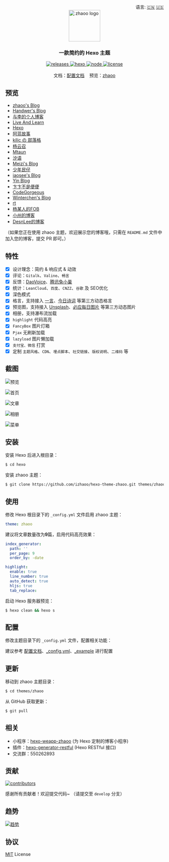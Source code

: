 <div align="right">
  语言:
  <a title="简体中文" href="https://github.com/izhaoo/hexo-theme-zhaoo/blob/master/README.md">🇨🇳</a>
  <a title="English" href="https://github.com/izhaoo/hexo-theme-zhaoo/blob/master/README_EN.md">🇺🇸</a>
</div>

<div align="center">
  <a href="https://github.com/izhaoo/hexo-theme-zhaoo/" target="_blank" rel="noopener noreferrer">
    <img src="./source/images/icons/zhaoo-logo.png" alt="zhaoo logo" width="100">
  </a>
</div>

<h3 align="center">一款简约的 Hexo 主题</h3>  

<div align="center">
  <a href="https://github.com/izhaoo/hexo-theme-zhaoo/releases" target="_blank" rel="noopener noreferrer">
    <img alt="releases" src="https://img.shields.io/badge/releases-v2.0.0-blue.svg?style=flat-square&longCache=true">
  </a>
  <a href="https://hexo.io" target="_blank" rel="noopener noreferrer">
    <img alt="hexo" src="https://img.shields.io/badge/hexo-%3E=4.0.0-blue.svg?style=flat-square&logo=hexo&longCache=true">
  </a>
  <a href="https://nodejs.org" target="_blank" rel="noopener noreferrer">
    <img alt="node" src="https://img.shields.io/badge/node-%3E=10.9.0-green.svg?style=flat-square&logo=Node.js&longCache=true">
  </a>
  <a href="(https://github.com/izhaoo/hexo-theme-zhaoo/blob/master/LICENSE" target="_blank" rel="noopener noreferrer">
    <img alt="license" src="https://img.shields.io/badge/license-MIT-green.svg?style=flat-square&longCache=true">
  </a>
</div>

<br/>

<div align="center">
  文档：<a href="https://www.izhaoo.com/2020/05/05/hexo-theme-zhaoo-doc/" target="_blank" rel="noopener noreferrer">配置文档</a>&nbsp;&nbsp;&nbsp;&nbsp;预览：<a href="https://www.izhaoo.com/" target="_blank" rel="noopener noreferrer">zhaoo</a>
</div>

## 预览

- [zhaoo's Blog](https://www.izhaoo.com)
- [Handwer's Blog](https://blog.handwer-std.top/)
- [与李的个人博客](https://blog.javayuli.cn)
- [Live And Learn](https://kangshitao.github.io/)
- [Hexo](https://www.actor360.xyz/)
- [阿蓝故事](https://blog.zhangxiaocai.cn/)
- [kilic の 部落格](https://kilicmu.github.io/)
- [杨云召](https://flywith24.gitee.io/)
- [Mtaun](https://mtaun.top/)
- [汐语](https://xywangb.cn/)
- [Meizi's Blog](http://www.meizia.net/)
- [少年民仔](https://www.feminzai.com/)
- [iaosee's Blog](https://www.iaosee.com/)
- [Yin Blog](http://xuzhimo.top/)
- [卞卞不是便便](https://www.bianxr.com/)
- [CodeGorgeous](https://codegorgeous.github.io/)
- [Winterchen's Blog](https://blog.winterchen.com/)
- [rt](https://rt95.gitee.io)
- [杨某人的FOB](http://www.yzpdot.com/)
- [小州的博客](http://xiaozhoujun.gitee.io/)
- [DesnLee的博客](https://www.desnlee.com/)

（如果您正在使用 zhaoo 主题，欢迎展示您的博客哦，只需在 `README.md` 文件中加入您的博客，提交 PR 即可。）

## 特性

- [x] 设计理念：简约 & 响应式 & 动效
- [x] 评论：`Gitalk`、`Valine`、`畅言`
- [x] 反馈：[DaoVoice](http://www.daovoice.io/)、[腾讯兔小巢](https://txc.qq.com/)
- [x] 统计：`LeanCloud`、`百度`、`CNZZ`、`谷歌` 及 SEO优化
- [x] 深色模式
- [x] 格言，支持接入 [一言](https://hitokoto.cn/)、[今日诗词](https://www.jinrishici.com/) 等第三方动态格言
- [x] 预览图，支持接入 [Unsplash](https://unsplash.com/)、[必应每日图片](https://cn.bing.com/) 等第三方动态图片
- [x] 相册，支持瀑布流加载
- [x] `highlight` 代码高亮
- [x] `FancyBox` 图片灯箱
- [x] `Pjax` 无刷新加载
- [x] `lazyload` 图片懒加载
- [x] `支付宝、微信` 打赏
- [x] 定制 `主题风格`、`CDN`、`埋点脚本`、`社交链接`、`版权说明`、`二维码` 等

## 截图

![预览](./screenshots/preview.png)

![首页](./screenshots/index.png)

![文章](./screenshots/article.png)

![相册](./screenshots/galleries.png)

![菜单](./screenshots/menu.png)

## 安装

安装 Hexo 后进入根目录：

```bash
$ cd hexo
```

安装 zhaoo 主题：

```bash
$ git clone https://github.com/izhaoo/hexo-theme-zhaoo.git themes/zhaoo
```

## 使用

修改 Hexo 根目录下的 `_config.yml` 文件启用 zhaoo 主题：

```yml
theme: zhaoo
```

建议将文章数量改为**9**篇，启用代码高亮效果：

```yml
index_generator:
  path: ''
  per_page: 9
  order_by: -date

highlight:
  enable: true
  line_number: true
  auto_detect: true
  hljs: true
  tab_replace:
```

启动 Hexo 服务器预览：

```bash
$ hexo clean && hexo s
```

## 配置

修改主题目录下的 `_config.yml` 文件，配置相关功能：

建议参考 [配置文档](https://www.izhaoo.com/2020/05/05/hexo-theme-zhaoo-doc/)、[_config.yml](https://github.com/izhaoo/hexo-theme-zhaoo/blob/master/_config.yml)、[_example](https://github.com/izhaoo/hexo-theme-zhaoo/tree/master/_example) 进行配置

## 更新

移动到 zhaoo 主题目录：

```bash
$ cd themes/zhaoo
```

从 GitHub 获取更新：

```bash
$ git pull
```

## 相关

* 小程序：[hexo-weapp-zhaoo](https://github.com/izhaoo/hexo-weapp-zhaoo) (为 Hexo 定制的博客小程序)
* 插件：[hexo-generator-restful](https://github.com/izhaoo/hexo-generator-restful) (Hexo RESTful 接口)
* 交流群：550262893

## 贡献

[![contributors](https://opencollective.com/hexo-theme-zhaoo/contributors.svg?button=false)](https://github.com/izhaoo/hexo-theme-zhaoo/graphs/contributors)

感谢所有贡献者！欢迎提交代码~ （请提交至 `develop` 分支）

## 趋势

[![趋势](https://starchart.cc/izhaoo/hexo-theme-zhaoo.svg)](https://starchart.cc/izhaoo/hexo-theme-zhaoo)

## 协议

[MIT](https://github.com/izhaoo/hexo-theme-zhaoo/blob/master/LICENSE) License
